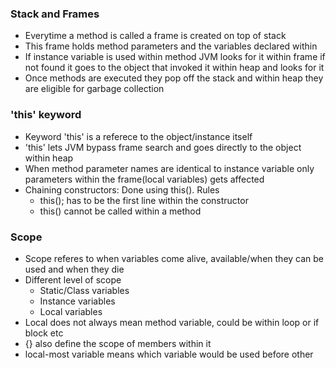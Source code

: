 ### Stack and Frames
 * Everytime a method is called a frame is created on top of stack
 * This frame holds method parameters and the variables declared within
 * If instance variable is used within method JVM looks for it within frame if not found it goes to the object that invoked it within heap and looks for it
 * Once methods are executed they pop off the stack and within heap they are eligible for garbage collection

### 'this' keyword
 * Keyword 'this' is a referece to the object/instance itself
 * 'this' lets JVM bypass frame search and goes directly to the object within heap
 * When method parameter names are identical to instance variable only parameters within the frame(local variables) gets affected
 * Chaining constructors: Done using this(). Rules
    - this(); has to be the first line within the constructor
    - this() cannot be called within a method

### Scope
 * Scope referes to when variables come alive, available/when they can be used and when they die
 * Different level of scope
   - Static/Class variables
   - Instance variables
   - Local variables
 * Local does not always mean method variable, could be within loop or if block etc
 * {} also define the scope of members within it
 * local-most variable means which variable would be used before other